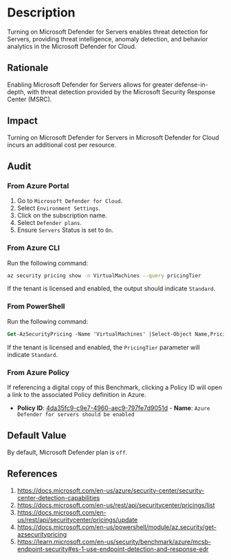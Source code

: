 # Description

Turning on Microsoft Defender for Servers enables threat detection for Servers, providing threat intelligence, anomaly detection, and behavior analytics in the Microsoft Defender for Cloud.

## Rationale

Enabling Microsoft Defender for Servers allows for greater defense-in-depth, with threat detection provided by the Microsoft Security Response Center (MSRC).

## Impact

Turning on Microsoft Defender for Servers in Microsoft Defender for Cloud incurs an additional cost per resource.

## Audit

### From Azure Portal

1. Go to `Microsoft Defender for Cloud`.
2. Select `Environment Settings`.
3. Click on the subscription name.
4. Select `Defender plans`.
5. Ensure `Servers` Status is set to `On`.

### From Azure CLI

Run the following command:

```sh
az security pricing show -n VirtualMachines --query pricingTier
```

If the tenant is licensed and enabled, the output should indicate `Standard`.

### From PowerShell

Run the following command:

```ps
Get-AzSecurityPricing -Name 'VirtualMachines' |Select-Object Name,PricingTier
```

If the tenant is licensed and enabled, the `PricingTier` parameter will indicate `Standard`.

### From Azure Policy

If referencing a digital copy of this Benchmark, clicking a Policy ID will open a link to the associated Policy definition in Azure.

- **Policy ID**: [4da35fc9-c9e7-4960-aec9-797fe7d9051d](https://portal.azure.com/#view/Microsoft_Azure_Policy/PolicyDetailBlade/definitionId/%2Fproviders%2FMicrosoft.Authorization%2FpolicyDefinitions%2F4da35fc9-c9e7-4960-aec9-797fe7d9051d) - **Name**: `Azure Defender for servers should be enabled`

## Default Value

By default, Microsoft Defender plan is `off`.

## References

1. <https://docs.microsoft.com/en-us/azure/security-center/security-center-detection-capabilities>
2. <https://docs.microsoft.com/en-us/rest/api/securitycenter/pricings/list>
3. <https://docs.microsoft.com/en-us/rest/api/securitycenter/pricings/update>
4. <https://docs.microsoft.com/en-us/powershell/module/az.security/get-azsecuritypricing>
5. <https://learn.microsoft.com/en-us/security/benchmark/azure/mcsb-endpoint-security#es-1-use-endpoint-detection-and-response-edr>
